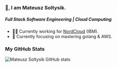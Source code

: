 ### 👋, I am Mateusz Soltysik.

##### Full Stack Software Engineering | Cloud Computing

- 👨‍💻 Currently working for [NordCloud](https://nordcloud.com/) (IBM).
- 📖 Currently focusing on mastering golang & AWS.


### My GitHub Stats
![Mateusz Soltysik GitHub stats](https://github-readme-stats.vercel.app/api?username=msoltysik&count_private=true&show_icons=true&theme=tokyonight&hide_title=true)
